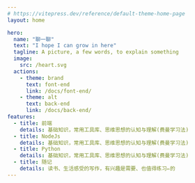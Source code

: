 ```yaml
---
# https://vitepress.dev/reference/default-theme-home-page
layout: home

hero:
  name: "聊一聊"
  text: "I hope I can grow in here"
  tagline: A picture, a few words, to explain something
  image:
    src: /heart.svg
  actions:
    - theme: brand
      text: font-end
      link: /docs/font-end/
    - theme: alt
      text: back-end
      link: /docs/back-end/
features:
  - title: 前端
    details: 基础知识，常用工具库、思维思想的认知与理解(费曼学习法)
  - title: NodeJs
    details: 基础知识，常用工具库、思维思想的认知与理解(费曼学习法)
  - title: Python
    details: 基础知识，常用工具库、思维思想的认知与理解(费曼学习法)
  - title: 随记
    details: 读书、生活感受的写作，有兴趣是需要、也值得练习✏️的
---
```


